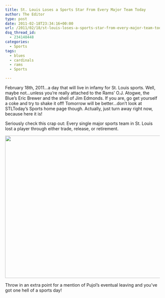 ```yaml
---
title: St. Louis Loses a Sports Star From Every Major Team Today
author: The Editor
type: post
date: 2011-02-18T23:34:16+00:00
url: /2011/02/18/st-louis-loses-a-sports-star-from-every-major-team-today/
dsq_thread_id:
  - 234148448
categories:
  - Sports
tags:
  - blues
  - cardinals
  - rams
  - Sports

---
```

February 18th, 2011&#8230;a day that will live in infamy for St. Louis sports. Well, maybe not&#8230;unless you&#8217;re really attached to the Rams&#8217; O.J. Atogwe, the Blue&#8217;s Eric Brewer and the shell of Jim Edmonds. If you are, go get yourself a coke and try to shake it off! Tomorrow will be better&#8230;don&#8217;t look at STLToday&#8217;s Sports home page though. Actually, just turn away right now, because here it is!

Seriously check this crap out: Every single major sports team in St. Louis lost a player through either trade, release, or retirement.

[<img class="aligncenter size-full wp-image-8994" title="stltoday_sports_teams_leaving" src="http://media.punchingkitty.com/wordpress/2011/02/stltoday_sports_teams_leaving.jpg" alt="" width="639" height="462" />][1]

Throw in an extra point for a mention of Pujol&#8217;s eventual leaving and you&#8217;ve got one hell of a sports day!

 [1]: http://media.punchingkitty.com/wordpress/2011/02/stltoday_sports_teams_leaving.jpg
